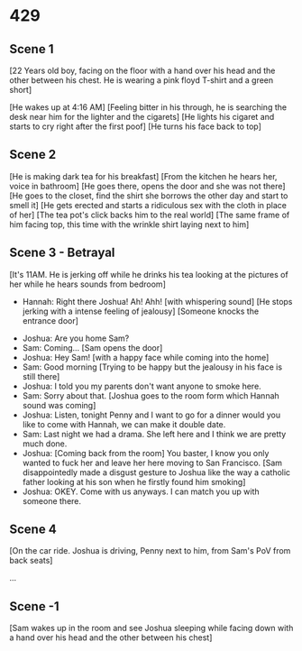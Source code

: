 # 429


## Scene 1
[22 Years old boy, facing on the floor with a hand over his head and the other between his chest. He is wearing a pink floyd T-shirt and a green short]

[He wakes up at 4:16 AM]
[Feeling bitter in his through, he is searching the desk near him for the lighter and the cigarets]
[He lights his cigaret and starts to cry right after the first poof]
[He turns his face back to top]

## Scene 2
[He is making dark tea for his breakfast]
[From the kitchen he hears her, voice in bathroom]
[He goes there, opens the door and she was not there]
[He goes to the closet, find the shirt she borrows the other day and start to smell it]
[He gets erected and starts a ridiculous sex with the cloth in place of her]
[The tea pot's click backs him to the real world]
[The same frame of him facing top, this time with the wrinkle shirt laying next to him]

## Scene 3 - Betrayal
[It's 11AM. He is jerking off while he drinks his tea looking at the pictures of her while he hears sounds from bedroom]
+ Hannah: Right there Joshua! Ah! Ahh! [with whispering sound]
[He stops jerking with a intense feeling of jealousy]
[Someone knocks the entrance door]
- Joshua: Are you home Sam?
- Sam: Coming...
[Sam opens the door]
- Joshua: Hey Sam! [with a happy face while coming into the home]
- Sam: Good morning [Trying to be happy but the jealousy in his face is still there]
- Joshua: I told you my parents don't want anyone to smoke here.
- Sam: Sorry about that.
[Joshua goes to the room form which Hannah sound was coming]
- Joshua: Listen, tonight Penny and I want to go for a dinner would you like to come with Hannah, we can make it double date.
- Sam: Last night we had a drama. She left here and I think we are pretty much done.
- Joshua: [Coming back from the room] You baster, I know you only wanted to fuck her and leave her here moving to San Francisco.
[Sam disappointedly made a disgust gesture to Joshua like the way a catholic father looking at his son when he firstly found him smoking]
- Joshua: OKEY. Come with us anyways. I can match you up with someone there.

## Scene 4
[On the car ride. Joshua is driving, Penny next to him, from Sam's PoV from back seats]

...

## Scene -1
[Sam wakes up in the room and see Joshua sleeping while facing down with a hand over his head and the other between his chest]